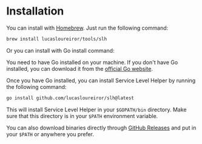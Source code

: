 # Installation

You can install with [Homebrew](https://brew.sh/). Just run the following command:

```bash
brew install lucasloureiror/tools/slh        
```

Or you can install with Go install command:

You need to have Go installed on your machine. If you don't have Go installed, you can download it from the [official Go website](https://golang.org/dl/).

Once you have Go installed, you can install Service Level Helper by running the following command:

```bash
go install github.com/lucasloureiror/slh@latest
```
This will install Service Level Helper in your `$GOPATH/bin` directory. Make sure that this directory is in your `$PATH` environment variable.

You can also download binaries directly through [GitHub Releases](https://github.com/lucasloureiror/slh/releases) and put in your `$PATH` or anywhere you prefer.